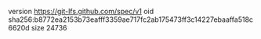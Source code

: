 version https://git-lfs.github.com/spec/v1
oid sha256:b8772ea2153b73eafff3359ae717fc2ab175473ff3c14227ebaaffa518c6620d
size 24736
